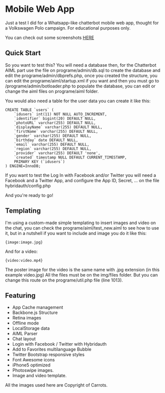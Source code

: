 Mobile Web App
==============

Just a test I did for a Whatsapp-like chatterbot mobile web app, thought for a Volkswagen Polo campaign.
For educational purposes only.

You can check out some screenshots [HERE](https://www.dropbox.com/sh/7y8i20hpql8uxbx/tCgd7VFy81)

Quick Start
-----------

So you want to test this? You will need a database then, for the Chatterbot AIML part use the file on programe/admin/db.sql to create
the database and edit the programe/admin/dbprefs.php, once you created the structure, you can edit the programe/aiml/startup.xml if you want and then  you must go to /programe/admin/botloader.php to populate the database,
you can edit or change the aiml files on programe/aiml folder.

You would also need a table for the user data you can create it like this:

    CREATE TABLE `users` (
        `idusers` int(11) NOT NULL AUTO_INCREMENT,
        `identifier` bigint(20) DEFAULT NULL,
        `photoURL` varchar(255) DEFAULT NULL,
        `displayName` varchar(255) DEFAULT NULL,
        `firstName` varchar(255) DEFAULT NULL,
        `gender` varchar(255) DEFAULT NULL,
        `birthday` date DEFAULT NULL,
        `email` varchar(255) DEFAULT NULL,
        `region` varchar(255) DEFAULT NULL,
        `provider` varchar(255) DEFAULT 'none',
        `created` timestamp NULL DEFAULT CURRENT_TIMESTAMP,
        PRIMARY KEY (`idusers`)
    ) ENGINE=InnoDB;

If you want to test the Log In with Facebook and/or Twitter you will need a Facebook and a Twitter App, and configure the App ID, Secret, ... on the file hybridauth/config.php

And you're ready to go!

Templating
----------
I'm using a custom-made simple templating to insert images and video on the chat, you can check the programe/aiml/test_new.aiml to see how to use it,
but in a nutshell if you want to include and image you do it like this:

    {image:image.jpg}

And for a video:

    {video:video.mp4}

The poster image for the video is the same name with .jpg extension (in this example video.jpg)
All the files must be on the img/files folder. But you can change this route on the programe/util.php file (line 1013).

Featuring
---------
* App Cache management
* Backbone.js Structure
* Retina images
* Offline mode
* LocalStorage data
* AIML Parser
* Chat layout
* Login with Facebook / Twitter with Hybridauth
* Add to Favorites multilanguage Bubble
* Twitter Bootstrap responsive styles
* Font Awesome icons
* iPhone5 optimized
* Photoswipe images.
* Image and video template.

All the images used here are Copyright of Carrots.